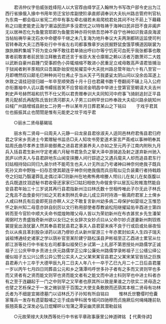 <!-- { "loadSidebar": true } -->
　　君讳仲仪字伯威张姓绛阳人以大官荐由绛学正入翰林为书写改户部令史出为江西行省掾俄入掾中书用年劳迁宝钞库副使阶承直郎调奉训大夫杭州路总管府判官杭为东南一都会临以省宪二府卒有事左牵右缀若未易爬梳君处其间不吐不茹上下藉藉称之曰能吏能吏云海宁潮溢民田庐多没君忧之以特牲祷于海神曰民非田不食非阖庐无以居神忍化为鱼鳖宫耶即为鱼鳖宫神亦将何依吾恐神不自宁也神如识我语良海波当帖帖祷毕亲沈石水中命徤卒千继之未几复海为地升奉议大夫两淛都转运监使司判官转奉政大夫江西等处行中书省左右司都事豫章岁凶民掘野鼠食饿莩横道因联裳为旗执棘矜集城下将为变众惮不敢往君单骑出呼曰尔等宁饥死可血死乎我张都事也敢害者前敢害者前民皆泣拜散去君还言于省臣大发仓廪赈之赖以活者万数萧邓二大姓以武断自豪州县踵门受事颜色小异辄缩缩不敢进小民重足立戒毋敢高声语君皆捕治于狱闻者剌羊豕相庆曰吾属卧始安枕矣擢亚中大夫抚州路总管年始六十有八至官一月即喟然叹曰颠毛巳种种尚可仕弗止乎当从天子丐我婆娑太阴山间以没余齿耳遂上休致之请挂冠径归越一年卒至顺癸酉十月十日也君藏书数千卷翻阅不辍上马入公府亦衔置袖中人讥以蠹书蟫摇首笑不应曾祖谔金明昌中举进士登第官至朝请大夫吉州刺史声号赫然祖和抗节不仕父筠以君贵赠奉训大夫同知河中府事飞骑尉追封正平县男元配郝氏再配陈氏皆封清河郡夫人子男三曰栵早世曰柞奉政大夫绍兴路余姚知州曰棫广州路增城县尉女二孙男一柞以某年月日葬君某山之下铭曰
　　于戏乎君其仕也振振其止也誾誾是惟有元能吏之坟于戏乎君

　　○丽水二贤母墓碣铭

　　丽水有二贤母一曰周夫人元静一曰龙泉县君徐淑夫人适同邑林府君侑县君归府君之孚宋乡贡进士今累赠秘书监丞□夫人知攻书旁爱道术家言严斋戒以事神明奉其姑周氏曲尽孝养主馈非凿御弗之进县君贤甚养夫人亦如之至元丙子江南内附秋九月兵入括县君生新州守定老甫六月秘书君急负之窜大泽中游骑追及射之遂弃新州驰入民庐以终夫人与县君辟地东山闻变挟媵人间行踪迹之又遇兵麾夫人却而追县君东行妇姑相持恸曰同归九泉尔终不能苟生也夫人计无所出乃号诸神曰神奈何绝我子既兵死孙又弃中野独一妇存忍使其颠连乎神奈何绝我俄而兵目眩似见负装橐行者持戟趋夺之妇姑乃翳灌莽乱走偶过泽□则新州在地弗怖弗啼媵人愕曰儿在矣儿在矣亟腹以去兵既退抆泪迹秘书君收骨还家家巳□姑妇相依为命僦舍宇以居瓦坛败帷澹然能自安县君年始三十三岁说其再行县君指新州泣曰林氏数十世相传唯此子尔无此子林氏之鬼且不血食妾何行如之天若未割林氏幸此儿成立异时持酒一觞滴府君冡上土俾乡人咸曰林氏有后妾即死目亦瞑人义之不敢复言新州幼多病二母保护如婴垣之玉惟恐怀之新州知二母意亦鈢自刻厉以文行称用部使者荐教谕松阳继擢延佑辛酉进士第四转而至今官阶中顺大夫命书焜煌貤赠父母人皆以为荣初新州在布衣甚贫乡先生潘架阁弼时方贵盛独奇新州欲以女归之长女辞次女妙贞曰从父命尔妙贞遂妻新州荆钗练裳提瓮出汲犹窭人然其奉县君犹县君之事夫人县君婴末疾不良于行或启或处昼夜恒负以从疾且革刲股杂淖药以进乃瘳妙贞从新州宦游三十年亦累封如夫人生四子瑞夭诚祖博通经史诸家之学以荫补官至某阶建宁路松溪县尹彬祖至正乙酉进士累官从仕郎江浙等处行中书省左右司都事似祖癸巳乡试第一上礼部不第恩授处州路儒学正诚祖子三公庆甲申乡贡进士庆元路儒学正公庠公廉处州路儒学录彬祖子三公缙公绎公缓似祖子五公兴公质公异公赞公实夫人之父某宋某官县君之父某宋某官皆括之巨族县君寿六十三卒于大德甲辰九月二日夫人年八十一卒于乙巳九月二十二日后县君厪一岁以丙午七月四日同葬县公元和乡之蒲潭呜呼世多孙子者有之多而又贤则罕也多而又贤者有之贤而能文则罕也贤而能文者有之能文而中进士科则罕也中进士科者亦有之至于连翩起于一门之中则罕之又罕者也原其所以致是果谁之力欤实二贤母造之也譬之艺栎保之于一发之微驯至于百围之大使支条敷腴而还荫其本根二贤母有功林氏者为不细是宜揭德墓门以诏林氏万子孙知有所自铭曰
　　惟林氏世簪缨时伧囊家罹兵一发存有遗婴鷇哺之讫于成由甲科居专城问四驰穆而贞施厥后何绳绳踵前轨振翘英畜之深发必弘日焜耀砰以訇蒲之潭妥幽灵廓其潜勒兹铭

　　○元故荣禄大夫陕西等处行中书省平章政事康里公神道碑铭 【 代黄侍讲】 

